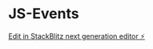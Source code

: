 # JS-Events

[Edit in StackBlitz next generation editor ⚡️](https://stackblitz.com/~/github.com/narendrachatterjee/JS-Events)